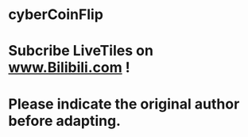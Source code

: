 # cyberCoinFlip
# Subcribe LiveTiles on www.Bilibili.com !
# Please indicate the original author before adapting. 
